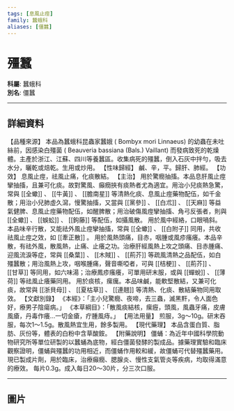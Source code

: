 ```yaml
---
tags: [息風止痙]
family: 蠶蛾科
aliases: [僵蠶]
---
```


# 殭蠶

**科屬**: 蠶蛾科  
**別名**: 僵蠶  

---

## 詳細資料
【品種來源】
本品為蠶蛾科昆蟲家蠶娥 (
Bombyx mori
Linnaeus) 的幼蟲在未吐絲前，因感染白殭菌 (
Beauveria bassiana
(Bals.) Vaillant) 而發病致死的乾燥體。主產於浙江、江蘇、四川等養蠶區。收集病死的殭蠶，倒入石灰中拌勻，吸去水分，曬乾或焙乾。生用或炒用。
【性味歸經】
鹹、辛，平。歸肝、肺經。
【功效】
息風止痙，祛風止痛，化痰散結。
【主治】
用於驚癇抽搐。本品息肝風止痙攣抽搐，且兼可化痰。故對驚風、癲癇挾有痰熱者尤為適宜。用治小兒痰熱急驚，常與 [[全蠍]] 、 [[牛黃]] 、 [[膽南星]] 等清熱化痰、息風止痙藥物配伍，如千金散；用治小兒肺虛久瀉，慢驚抽搐，又當與 [[黨參]] 、 [[白朮]] 、 [[天麻]] 等益氣健脾、息風止痙藥物配伍，如醒脾散；用治破傷風痙攣抽搐、角弓反張者，則與 [[全蠍]] 、 [[蜈蚣]] 、 [[鉤藤]] 等配伍，如攝風散。
用於風中經絡，口眼喎斜。本品味辛行散，又能祛外風止痙攣抽搐，常與 [[全蠍]] 、 [[白附子]] 同用，共收祛風止痙之效，如 [[牽正散]] 。
用於風熱頭痛，目赤，咽腫或風疹瘙癢。本品辛散，有祛外風，散風熱，止痛、止癢之功。治療肝經風熱上攻之頭痛、目赤腫痛、迎風流淚等症，常與 [[桑葉]] 、 [[木賊]] 、 [[荊芥]] 等疏風清熱之品配伍，如白殭蠶散；用治風熱上攻，咽喉腫痛，聲音嘶啞者，可與 [[桔梗]] 、 [[荊芥]] 、 [[甘草]] 等同用，如六味湯；治療鳳疹瘙癢，可單用研末服，或與 [[蟬蛻]] 、 [[薄荷]] 等祛風止癢藥同用。
用於痰核，瘰癘。本品味鹹，能軟堅散結，又兼可化痰，故常與 [[浙貝母]] 、 [[夏枯草]] 、 [[連翹]] 等清熱、化痰、散結藥物同用取效。
【文獻別錄】
《本經》：「主小兒驚癇、夜啼，去三蟲，滅黑䵟，令人面色好，療男子陰瘍病。」
《本草綱目》：「散風痰結核，瘰癧，頭風，風蟲牙痛，皮膚風瘡，丹毒作癢…一切金瘡，疔腫風痔。」
【用法用量】
煎服，3g～10g。研末吞服，每次1～1.5g。散風熱宜生用，餘多製用。
【現代藥理】
本品含蛋白質、脂肪、灰份等，體表的白粉中含草酸銨。
【附藥說明】
僵蛹：為近年中國科學院動物研究所等單位研製的以蠶蛹為底物，經白僵菌發酵的製成品。據藥理實驗和臨床觀察證明，僵蛹與殭蠶的功用相近，而僵蛹作用較和緩，故僵蛹可代替殭蠶藥用。現已製成片劑，用於臨床，治療癲癇、腮腺炎、慢性支氣管炎等疾病，均取得滿意的療效。
每片0.3g。成入每日20～30片，分三次口服。

---

## 圖片
